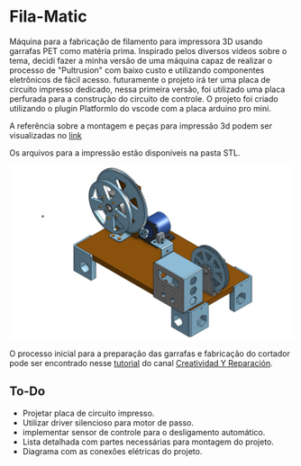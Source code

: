 # Fila-Matic

Máquina para a fabricação de filamento para impressora 3D usando garrafas PET como matéria prima.
Inspirado pelos diversos vídeos sobre o tema, decidi fazer a minha versão de uma máquina capaz de realizar o processo de "Pultrusion" com baixo custo e utilizando componentes eletrônicos de fácil acesso.
futuramente o projeto irá ter uma placa de circuito impresso dedicado, nessa primeira versão, foi utilizado uma placa perfurada para a construção do circuito de controle.
O projeto foi criado utilizando o plugin PlatformIo do vscode com a placa arduino pro mini.

A referência sobre a montagem e peças para impressão 3d podem ser visualizadas no [link](https://cad.onshape.com/documents/5d91a331e0951ebf56f2ed7f/w/54485c1ac82f9b8ec9bbee3b/e/b9478f63aa2d556822cc66c6?renderMode=0&uiState=670570a1162fc00b95a82c7f)

Os arquivos para a impressão estão disponíveis na pasta STL.

![assembly render](./img/Render_maquina.png "Fila Matic")

O processo inicial para a preparação das garrafas e fabricação do cortador pode ser encontrado nesse [tutorial](https://youtu.be/a3Dar6amuzY?si=LlGIv6SwKXRhQAfx) do canal [Creatividad Y Reparación](https://www.youtube.com/c/CreatividadYReparaci%C3%B3n).

## To-Do

- Projetar placa de circuito impresso.
- Utilizar driver silencioso para motor de passo.
- implementar sensor de controle para o desligamento automático.
- Lista detalhada com partes necessárias para montagem do projeto.
- Diagrama com as conexões elétricas do projeto.
